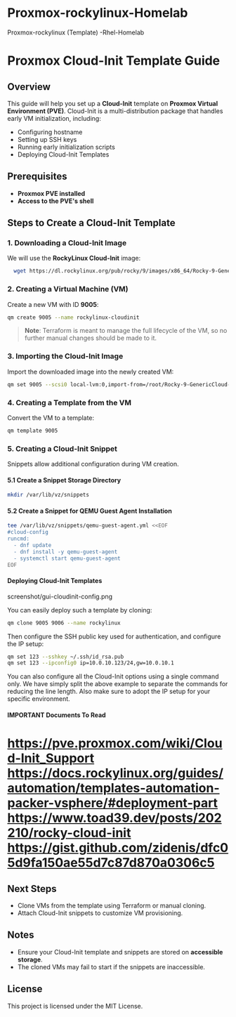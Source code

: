 # Proxmox-rockylinux-Homelab
Proxmox-rockylinux (Template) -Rhel-Homelab

# Proxmox Cloud-Init Template Guide

## Overview
This guide will help you set up a **Cloud-Init** template on **Proxmox Virtual Environment (PVE)**. Cloud-Init is a multi-distribution package that handles early VM initialization, including:
- Configuring hostname
- Setting up SSH keys
- Running early initialization scripts
- Deploying Cloud-Init Templates

## Prerequisites
- **Proxmox PVE installed**
- **Access to the PVE's shell**

## Steps to Create a Cloud-Init Template

### 1. Downloading a Cloud-Init Image
We will use the **RockyLinux Cloud-Init** image:
```bash
  wget https://dl.rockylinux.org/pub/rocky/9/images/x86_64/Rocky-9-GenericCloud-Base.latest.x86_64.qcow2
```

### 2. Creating a Virtual Machine (VM)
Create a new VM with ID **9005**:
```bash
qm create 9005 --name rockylinux-cloudinit
```
> **Note**: Terraform is meant to manage the full lifecycle of the VM, so no further manual changes should be made to it.

### 3. Importing the Cloud-Init Image
Import the downloaded image into the newly created VM:
```bash
qm set 9005 --scsi0 local-lvm:0,import-from=/root/Rocky-9-GenericCloud-Base.latest.x86_64.qcow2
```

### 4. Creating a Template from the VM
Convert the VM to a template:
```bash
qm template 9005
```

### 5. Creating a Cloud-Init Snippet
Snippets allow additional configuration during VM creation.

#### 5.1 Create a Snippet Storage Directory
```bash
mkdir /var/lib/vz/snippets
```

#### 5.2 Create a Snippet for QEMU Guest Agent Installation
```bash
tee /var/lib/vz/snippets/qemu-guest-agent.yml <<EOF
#cloud-config
runcmd:
  - dnf update
  - dnf install -y qemu-guest-agent
  - systemctl start qemu-guest-agent
EOF
```

#### Deploying Cloud-Init Templates
screenshot/gui-cloudinit-config.png

You can easily deploy such a template by cloning:

```bash
qm clone 9005 9006 --name rockylinux
```

Then configure the SSH public key used for authentication, and configure the IP setup:

```bash
qm set 123 --sshkey ~/.ssh/id_rsa.pub
qm set 123 --ipconfig0 ip=10.0.10.123/24,gw=10.0.10.1
```

You can also configure all the Cloud-Init options using a single command only. We have simply split the above example to separate the commands for reducing the line length. Also make sure to adopt the IP setup for your specific environment.

#### IMPORTANT Documents To Read


 https://pve.proxmox.com/wiki/Cloud-Init_Support
 https://docs.rockylinux.org/guides/automation/templates-automation-packer-vsphere/#deployment-part
 https://www.toad39.dev/posts/202210/rocky-cloud-init
 https://gist.github.com/zidenis/dfc05d9fa150ae55d7c87d870a0306c5
=
## Next Steps
- Clone VMs from the template using Terraform or manual cloning.
- Attach Cloud-Init snippets to customize VM provisioning.

## Notes
- Ensure your Cloud-Init template and snippets are stored on **accessible storage**.
- The cloned VMs may fail to start if the snippets are inaccessible.

## License
This project is licensed under the MIT License.



